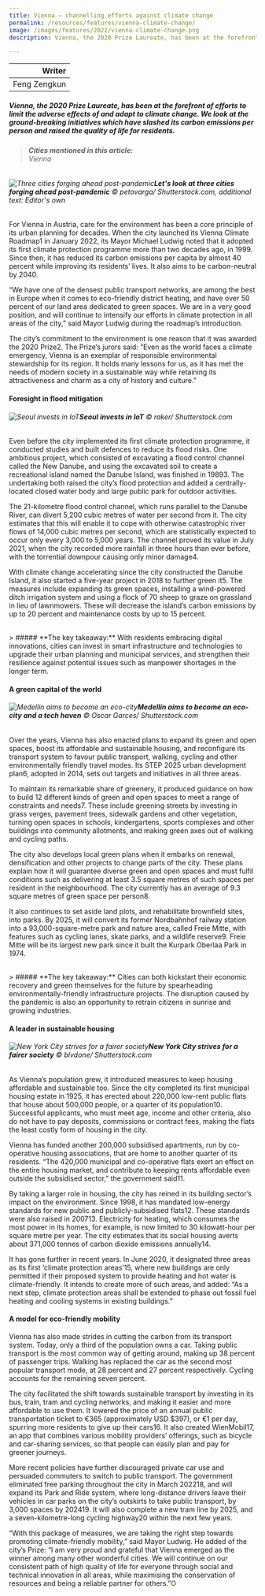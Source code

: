 ```yaml
---
title: Vienna – channelling efforts against climate change
permalink: /resources/features/vienna-climate-change/
image: /images/features/2022/vienna-climate-change.png
description: Vienna, the 2020 Prize Laureate, has been at the forefront of efforts to limit the adverse effects of and adapt to climate change. We look at the ground-breaking initiatives which have slashed its carbon emissions per person and raised the quality of life for residents.

---
```


| Writer | 
| ---: |
| Feng Zengkun |

##### Vienna, the 2020 Prize Laureate, has been at the forefront of efforts to limit the adverse effects of and adapt to climate change. We look at the ground-breaking initiatives which have slashed its carbon emissions per person and raised the quality of life for residents.

> ###### **Cities mentioned in this article:** <br> Vienna

###### ![Three cities forging ahead post-pandemic](/images/features/2021/post-pandemic-cities.png/)**Let's look at three cities forging ahead post-pandemic** © petovarga/ Shutterstock.com, additional text: Editor's own

For Vienna in Austria, care for the environment has been a core principle of its urban planning for decades. When the city launched its Vienna Climate Roadmap1 in January 2022, its Mayor Michael Ludwig noted that it adopted its first climate protection programme more than two decades ago, in 1999. Since then, it has reduced its carbon emissions per capita by almost 40 percent while improving its residents’ lives. It also aims to be carbon-neutral by 2040.

“We have one of the densest public transport networks, are among the best in Europe when it comes to eco-friendly district heating, and have over 50 percent of our land area dedicated to green spaces. We are in a very good position, and will continue to intensify our efforts in climate protection in all areas of the city,” said Mayor Ludwig during the roadmap’s introduction. 

The city’s commitment to the environment is one reason that it was awarded the 2020 Prize2. The Prize’s jurors said: “Even as the world faces a climate emergency, Vienna is an exemplar of responsible environmental stewardship for its region. It holds many lessons for us, as it has met the needs of modern society in a sustainable way while retaining its attractiveness and charm as a city of history and culture.”  

#### **Foresight in flood mitigation**

###### ![Seoul invests in IoT](/images/features/2021/seoul-iot.jpg/)**Seoul invests in IoT** © raker/ Shutterstock.com

Even before the city implemented its first climate protection programme, it conducted studies and built defences to reduce its flood risks. One ambitious project, which consisted of excavating a flood control channel called the New Danube, and using the excavated soil to create a recreational island named the Danube Island, was finished in 19893. The undertaking both raised the city’s flood protection and added a centrally-located closed water body and large public park for outdoor activities.

The 21-kilometre flood control channel, which runs parallel to the Danube River, can divert 5,200 cubic metres of water per second from it. The city estimates that this will enable it to cope with otherwise catastrophic river flows of 14,000 cubic metres per second, which are statistically expected to occur only every 3,000 to 5,000 years. The channel proved its value in July 2021, when the city recorded more rainfall in three hours than ever before, with the torrential downpour causing only minor damage4.

With climate change accelerating since the city constructed the Danube Island, it also started a five-year project in 2018 to further green it5. The measures include expanding its green spaces, installing a wind-powered ditch irrigation system and using a flock of 70 sheep to graze on grassland in lieu of lawnmowers. These will decrease the island’s carbon emissions by up to 20 percent and maintenance costs by up to 15 percent. 

<br>
> ##### **The key takeaway:** With residents embracing digital innovations, cities can invest in smart infrastructure and technologies to upgrade their urban planning and municipal services, and strengthen their resilience against potential issues such as manpower shortages in the longer term.

#### **A green capital of the world**

###### ![Medellin aims to become an eco-city](/images/features/2021/medellin-river-park-2021.jpg/)**Medellín aims to become an eco-city and a tech haven** © Oscar Garces/ Shutterstock.com

Over the years, Vienna has also enacted plans to expand its green and open spaces, boost its affordable and sustainable housing, and reconfigure its transport system to favour public transport, walking, cycling and other environmentally friendly travel modes. Its STEP 2025 urban development plan6, adopted in 2014, sets out targets and initiatives in all three areas.

To maintain its remarkable share of greenery, it produced guidance on how to build 12 different kinds of green and open spaces to meet a range of constraints and needs7. These include greening streets by investing in grass verges, pavement trees, sidewalk gardens and other vegetation, turning open spaces in schools, kindergartens, sports complexes and other buildings into community allotments, and making green axes out of walking and cycling paths. 

The city also develops local green plans when it embarks on renewal, densification and other projects to change parts of the city. These plans explain how it will guarantee diverse green and open spaces and must fulfil conditions such as delivering at least 3.5 square metres of such spaces per resident in the neighbourhood. The city currently has an average of 9.3 square metres of green space per person8.

It also continues to set aside land plots, and rehabilitate brownfield sites, into parks. By 2025, it will convert its former Nordbahnhof railway station into a 93,000-square-metre park and nature area, called Freie Mitte, with features such as cycling lanes, skate parks, and a wildlife reserve9. Freie Mitte will be its largest new park since it built the Kurpark Oberlaa Park in 1974.

<br>
> ##### **The key takeaway:** Cities can both kickstart their economic recovery and green themselves for the future by spearheading environmentally-friendly infrastructure projects. The disruption caused by the pandemic is also an opportunity to retrain citizens in sunrise and growing industries.

#### **A leader in sustainable housing**

###### ![New York City strives for a fairer society](/images/features/2021/nyc-equality.jpg/)**New York City strives for a fairer society** © blvdone/ Shutterstock.com

As Vienna’s population grew, it introduced measures to keep housing affordable and sustainable too. Since the city completed its first municipal housing estate in 1925, it has erected about 220,000 low-rent public flats that house about 500,000 people, or a quarter of its population10. Successful applicants, who must meet age, income and other criteria, also do not have to pay deposits, commissions or contract fees, making the flats the least costly form of housing in the city.

Vienna has funded another 200,000 subsidised apartments, run by co-operative housing associations, that are home to another quarter of its residents. “The 420,000 municipal and co-operative flats exert an effect on the entire housing market, and contribute to keeping rents affordable even outside the subsidised sector,” the government said11.

By taking a larger role in housing, the city has reined in its building sector’s impact on the environment. Since 1998, it has mandated low-energy standards for new public and publicly-subsidised flats12. These standards were also raised in 200713. Electricity for heating, which consumes the most power in its homes, for example, is now limited to 30 kilowatt-hour per square metre per year. The city estimates that its social housing averts about 371,000 tonnes of carbon dioxide emissions annually14.

It has gone further in recent years. In June 2020, it designated three areas as its first ‘climate protection areas’15, where new buildings are only permitted if their proposed system to provide heating and hot water is climate-friendly. It intends to create more of such areas, and added: “As a next step, climate protection areas shall be extended to phase out fossil fuel heating and cooling systems in existing buildings.”

#### **A model for eco-friendly mobility**

Vienna has also made strides in cutting the carbon from its transport system. Today, only a third of the population owns a car. Taking public transport is the most common way of getting around, making up 38 percent of passenger trips. Walking has replaced the car as the second most popular transport mode, at 28 percent and 27 percent respectively. Cycling accounts for the remaining seven percent. 

The city facilitated the shift towards sustainable transport by investing in its bus, train, tram and cycling networks, and making it easier and more affordable to use them. It lowered the price of an annual public transportation ticket to €365 (approximately USD $397), or €1 per day, spurring more residents to give up their cars16. It also created WienMobil17, an app that combines various mobility providers’ offerings, such as bicycle and car-sharing services, so that people can easily plan and pay for greener journeys.

More recent policies have further discouraged private car use and persuaded commuters to switch to public transport. The government eliminated free parking throughout the city in March 202218, and will expand its Park and Ride system, where long-distance drivers leave their vehicles in car parks on the city’s outskirts to take public transport, by 3,000 spaces by 202419. It will also complete a new tram line by 2025, and a seven-kilometre-long cycling highway20 within the next few years.

“With this package of measures, we are taking the right step towards promoting climate-friendly mobility,” said Mayor Ludwig. He added of the city’s Prize: “I am very proud and grateful that Vienna emerged as the winner among many other wonderful cities. We will continue on our consistent path of high quality of life for everyone through social and technical innovation in all areas, while maximising the conservation of resources and being a reliable partner for others.”<b><font color="#967942">O</font></b>
